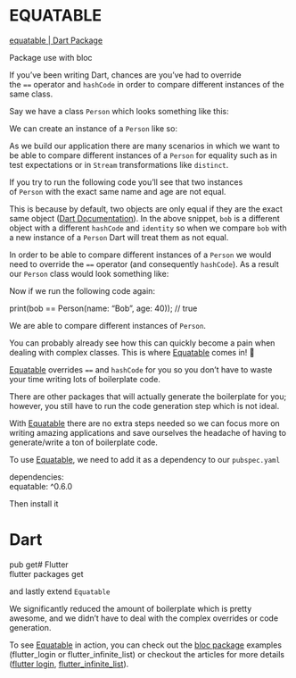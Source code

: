 # EQUATABLE

 [equatable | Dart Package](https://pub.dev/packages/equatable) 

Package use with bloc

If you’ve been writing Dart, chances are you’ve had to override the `==` operator and `hashCode` in order to compare different instances of the same class.

Say we have a class `Person` which looks something like this:

We can create an instance of a `Person` like so:

As we build our application there are many scenarios in which we want to be able to compare different instances of a `Person` for equality such as in test expectations or in `Stream` transformations like `distinct`.

If you try to run the following code you’ll see that two instances of `Person` with the exact same name and age are not equal.

This is because by default, two objects are only equal if they are the exact same object ([Dart Documentation](https://www.dartlang.org/guides/language/effective-dart/design#equality)). In the above snippet, `bob` is a different object with a different `hashCode` and `identity` so when we compare `bob` with a new instance of a `Person` Dart will treat them as not equal.

In order to be able to compare different instances of a `Person` we would need to override the `==` operator (and consequently `hashCode`). As a result our `Person` class would look something like:

Now if we run the following code again:

print(bob == Person(name: “Bob”, age: 40)); // true

We are able to compare different instances of `Person`.

You can probably already see how this can quickly become a pain when dealing with complex classes. This is where [Equatable](https://pub.dartlang.org/packages/equatable) comes in! 🎉

[Equatable](https://pub.dartlang.org/packages/equatable) overrides `==` and `hashCode` for you so you don’t have to waste your time writing lots of boilerplate code.

There are other packages that will actually generate the boilerplate for you; however, you still have to run the code generation step which is not ideal.

With [Equatable](https://pub.dartlang.org/packages/equatable) there are no extra steps needed so we can focus more on writing amazing applications and save ourselves the headache of having to generate/write a ton of boilerplate code.

To use [Equatable](https://pub.dartlang.org/packages/equatable), we need to add it as a dependency to our `pubspec.yaml`

dependencies:  
  equatable: ^0.6.0

Then install it

# Dart

pub get# Flutter  
flutter packages get

and lastly extend `Equatable`

We significantly reduced the amount of boilerplate which is pretty awesome, and we didn’t have to deal with the complex overrides or code generation.

To see [Equatable](https://pub.dartlang.org/packages/equatable) in action, you can check out the [bloc package](https://github.com/felangel/bloc) examples (flutter_login or flutter_infinite_list) or checkout the articles for more details ([flutter login](https://medium.com/flutter-community/flutter-login-tutorial-with-flutter-bloc-ea606ef701ad), [flutter_infinite_list](https://medium.com/flutter-community/flutter-infinite-list-tutorial-with-flutter-bloc-2fc7a272ec67)).
